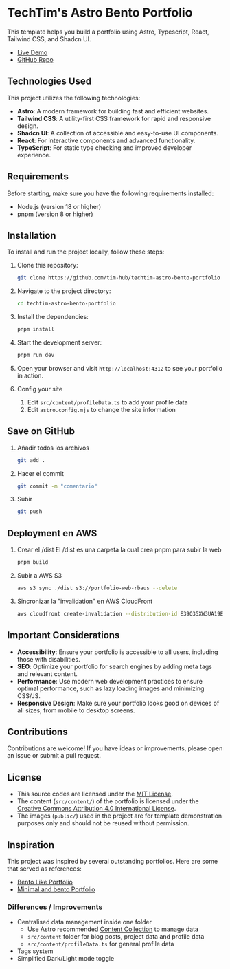 # TechTim's Astro Bento Portfolio

This template helps you build a portfolio using Astro, Typescript, React, Tailwind CSS, and Shadcn UI.

- [Live Demo](https://techtim42.com)
- [GitHub Repo](https://github.com/tim-hub/techtim-astro-bento-portfolio)

## Technologies Used

This project utilizes the following technologies:

- **Astro**: A modern framework for building fast and efficient websites.
- **Tailwind CSS**: A utility-first CSS framework for rapid and responsive design.
- **Shadcn UI**: A collection of accessible and easy-to-use UI components.
- **React**: For interactive components and advanced functionality.
- **TypeScript**: For static type checking and improved developer experience.

## Requirements

Before starting, make sure you have the following requirements installed:

- Node.js (version 18 or higher)
- pnpm (version 8 or higher)

## Installation

To install and run the project locally, follow these steps:

1. Clone this repository:

   ```bash
   git clone https://github.com/tim-hub/techtim-astro-bento-portfolio
   ```

2. Navigate to the project directory:

   ```bash
   cd techtim-astro-bento-portfolio
   ```

3. Install the dependencies:

   ```bash
   pnpm install
   ```

4. Start the development server:

   ```bash
   pnpm run dev
   ```

5. Open your browser and visit `http://localhost:4312` to see your portfolio in action.
6. Config your site
   1. Edit `src/content/profileData.ts` to add your profile data
   2. Edit `astro.config.mjs` to change the site information

## Save on GitHub

1. Añadir todos los archivos
   ```bash
   git add .
   ```

2. Hacer el commit
   ```bash
   git commit -m "comentario"
   ```

3. Subir
   ```bash
   git push
   ```

## Deployment en AWS

1. Crear el /dist
   El /dist es una carpeta la cual crea pnpm para subir la web

   ```bash
   pnpm build
   ```

2. Subir a AWS S3

   ```bash
   aws s3 sync ./dist s3://portfolio-web-rbaus --delete
   ```

3. Sincronizar la "invalidation" en AWS CloudFront

   ```bash
   aws cloudfront create-invalidation --distribution-id E39O35XW3UA19E --paths "/*"
   ```

## Important Considerations

- **Accessibility**: Ensure your portfolio is accessible to all users, including those with disabilities.
- **SEO**: Optimize your portfolio for search engines by adding meta tags and relevant content.
- **Performance**: Use modern web development practices to ensure optimal performance, such as lazy loading images and minimizing CSS/JS.
- **Responsive Design**: Make sure your portfolio looks good on devices of all sizes, from mobile to desktop screens.

## Contributions

Contributions are welcome! If you have ideas or improvements, please open an issue or submit a pull request.

## License

- This source codes are licensed under the [MIT License](LICENSE).
- The content (`src/content/`) of the portfolio is licensed under the [Creative Commons Attribution 4.0 International License](https://creativecommons.org/licenses/by/4.0/).
- The images (`public/`) used in the project are for template demonstration purposes only and should not be reused without permission.

## Inspiration

This project was inspired by several outstanding portfolios. Here are some that served as references:

- [Bento Like Portfolio](https://github.com/Ladvace/astro-bento-portfolio)
- [Minimal and bento Portfolio ](https://github.com/bue221/astro-portfolio)

### Differences / Improvements

- Centralised data management inside one folder
  - Use Astro recommended [Content Collection](https://docs.astro.build/en/guides/content-collections/) to manage data
  - `src/content` folder for blog posts, project data and profile data
  - `src/content/profileData.ts` for general profile data
- Tags system
- Simplified Dark/Light mode toggle
